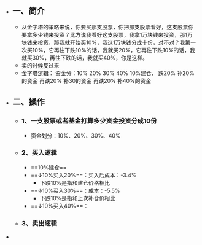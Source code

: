 - ## 一、简介
	- 从金字塔的策略来说，你要买那支股票，你把那支股票看好，这支股票你要拿多少钱来投资？比方说我看好这支股票，我拿1万块钱来投资，那1万块钱来投资，那我就开始买10%，我这1万块钱分成十份，对不对？我第一次买10%，它再往下跌10%的话，我就买20%，它再往下跌10%的话，我就买30%，再往下跌的话，我就买40%，你是这样。
	- 卖的时候反过来
	- 金字塔逻辑：
	  资金分：10%  20%  30%  40%
	  10%建仓，
	  跌20%   补20%的资金
	  再跌20%  补30的资金
	  再跌20%   补40%的资金
- ## 二、操作
	- ### 1、一支股票或者基金打算多少资金投资分成10份
		- 资金划分：10%、20%、30%、40%
	- ### 2、买入逻辑
		- ==10%建仓==
		- ==↓10%买入20%==：买入后成本：-3.4%
			- 下跌10%是指和建仓价格相比
		- ==↓10%买入30%==：成本：-5.5%
			- 下跌10%是指和上次补仓价相比
		- ==↓10%买入40%==：
	- ### 3、卖出逻辑
-